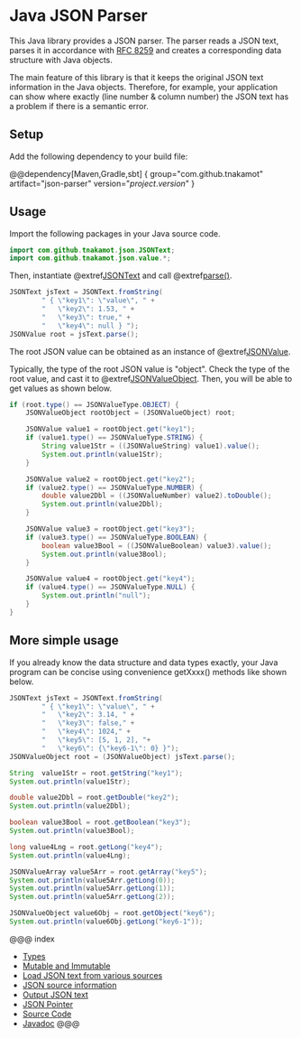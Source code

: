 # Java JSON Parser

This Java library provides a JSON parser. The parser reads a JSON text,
parses it in accordance with [RFC 8259](https://tools.ietf.org/html/rfc8259)
and creates a corresponding data structure with Java objects.

The main feature of this library is that it keeps the original JSON text information
in the Java objects. Therefore, for example, your application can show where
exactly (line number & column number) the JSON text has a problem if there is 
a semantic error. 

## Setup

Add the following dependency to your build file:

@@dependency[Maven,Gradle,sbt] {
  group="com.github.tnakamot"
  artifact="json-parser"
  version="$project.version$"
}

## Usage

Import the following packages in your Java source code.

```java
import com.github.tnakamot.json.JSONText;
import com.github.tnakamot.json.value.*;
```

Then, instantiate @extref[JSONText](javadoc:JSONText.html) and call
@extref[parse()](javadoc:JSONText.html#parse()).

```java
JSONText jsText = JSONText.fromString(
        " { \"key1\": \"value\", " +
        "   \"key2\": 1.53, " +
        "   \"key3\": true," +
        "   \"key4\": null } ");
JSONValue root = jsText.parse();
```

The root JSON value can be obtained as an instance of
@extref[JSONValue](javadoc:value/JSONValue.html).

Typically, the type of the root JSON value is "object". Check the type of the
root value, and cast it to @extref[JSONValueObject](javadoc:value/JSONValueObject.html).
Then, you will be able to get values as shown below.

```java
if (root.type() == JSONValueType.OBJECT) {
    JSONValueObject rootObject = (JSONValueObject) root;

    JSONValue value1 = rootObject.get("key1");
    if (value1.type() == JSONValueType.STRING) { 
        String value1Str = ((JSONValueString) value1).value();
        System.out.println(value1Str);
    }

    JSONValue value2 = rootObject.get("key2");
    if (value2.type() == JSONValueType.NUMBER) { 
        double value2Dbl = ((JSONValueNumber) value2).toDouble();
        System.out.println(value2Dbl);
    }

    JSONValue value3 = rootObject.get("key3");
    if (value3.type() == JSONValueType.BOOLEAN) {
        boolean value3Bool = ((JSONValueBoolean) value3).value();
        System.out.println(value3Bool);
    }

    JSONValue value4 = rootObject.get("key4");
    if (value4.type() == JSONValueType.NULL) {
        System.out.println("null");
    }
}
```

## More simple usage

If you already know the data structure and data types exactly, your Java program
can be concise using convenience getXxxx() methods like shown below.

```java
JSONText jsText = JSONText.fromString(
        " { \"key1\": \"value\", " +
        "   \"key2\": 3.14, " +
        "   \"key3\": false," +
        "   \"key4\": 1024," +
        "   \"key5\": [5, 1, 2], "+
        "   \"key6\": {\"key6-1\": 0} }");
JSONValueObject root = (JSONValueObject) jsText.parse();

String  value1Str = root.getString("key1");
System.out.println(value1Str);

double value2Dbl = root.getDouble("key2");
System.out.println(value2Dbl);

boolean value3Bool = root.getBoolean("key3");
System.out.println(value3Bool);

long value4Lng = root.getLong("key4");
System.out.println(value4Lng);

JSONValueArray value5Arr = root.getArray("key5");
System.out.println(value5Arr.getLong(0));
System.out.println(value5Arr.getLong(1));
System.out.println(value5Arr.getLong(2));

JSONValueObject value6Obj = root.getObject("key6");
System.out.println(value6Obj.getLong("key6-1"));
```

@@@ index
* [Types](types.md)
* [Mutable and Immutable](immutable.md)
* [Load JSON text from various sources](json_source.md)
* [JSON source information](source_info.md)
* [Output JSON text](output.md)
* [JSON Pointer](json_pointer.md)
* [Source Code](source.md)
* [Javadoc](javadoc.md)
@@@
